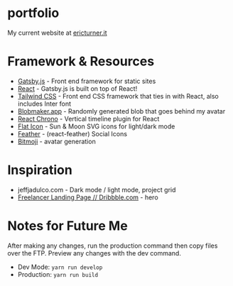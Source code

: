 # portfolio
 My current website at [ericturner.it](https://ericturner.it)


Framework & Resources
===
* [Gatsby.js](https://www.gatsbyjs.com/) - Front end framework for static sites
* [React](https://reactjs.org/) - Gatsby.js is built on top of React!
* [Tailwind CSS](https://tailwindcss.com/) - Front end CSS framework that ties in with React, also includes Inter font
* [Blobmaker.app](https://www.blobmaker.app/) - Randomly generated blob that goes behind my avatar
* [React Chrono](https://github.com/prabhuignoto/react-chrono) - Vertical timeline plugin for React
* [Flat Icon](https://flaticon.com) - Sun & Moon SVG icons for light/dark mode
* [Feather](https://feathericons.com/) - (react-feather) Social Icons 
* [Bitmoji](https://bitmoji.com) - avatar generation


Inspiration
===
* jeffjadulco.com - Dark mode / light mode, project grid
* [Freelancer Landing Page // Dribbble.com](https://dribbble.com/shots/15319926-Freelancer-Landing-Page) - hero

Notes for Future Me
===
After making any changes, run the production command then copy files over the FTP. Preview any changes with the dev command.
* Dev Mode: `yarn run develop`
* Production: `yarn run build`
